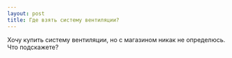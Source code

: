 ```yaml
---
layout: post 
title: Где взять систему вентиляции? 
--- 
```

Хочу купить систему вентиляции, но с магазином никак не определюсь. Что подскажете?